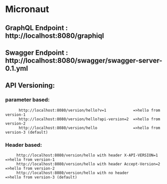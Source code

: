 # Micronaut

## GraphQL Endpoint : http://localhost:8080/graphiql

## Swagger Endpoint : http://localhost:8080/swagger/swagger-server-0.1.yml

## API Versioning: 
   ### parameter based:
          http://localhost:8080/version/hello?v=1            =>hello from version-1
          http://localhost:8080/version/hello?api-version=2  =>hello from version-2
          http://localhost:8080/version/hello                =>hello from version-3 (default)
   
     
   ### Header based:
         http://localhost:8080/version/hello with header X-API-VERSION=1    =>hello from version-1
         http://localhost:8080/version/hello with header Accept-Version=2   =>hello from version-2
         http://localhost:8080/version/hello with no header                 =>hello from version-3 (default)
    
